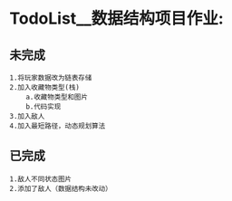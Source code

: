 # TodoList__数据结构项目作业:
## 未完成                       
    1.将玩家数据改为链表存储       
    2.加入收藏物类型(栈)            
        a.收藏物类型和图片          
        b.代码实现                 
    3.加入敌人                  
    4.加入最短路径，动态规划算法

## 已完成
    1.敌人不同状态图片
    2.添加了敌人（数据结构未改动）      
